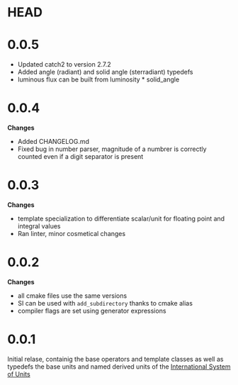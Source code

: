 # HEAD 

# 0.0.5

* Updated catch2 to version 2.7.2
* Added angle (radiant) and solid angle (sterradiant) typedefs
* luminous flux can be built from luminosity * solid_angle

# 0.0.4 

**Changes**

* Added CHANGELOG.md
* Fixed bug in number parser, magnitude of a numbrer is correctly counted even if a digit separator is present

# 0.0.3

**Changes**

* template specialization to differentiate scalar/unit for floating point and integral values
* Ran linter, minor cosmetical changes

# 0.0.2

**Changes**

* all cmake files use the same versions
* SI can be used with `add_subdirectory` thanks to cmake alias
* compiler flags are set using generator expressions

# 0.0.1

Initial relase, containig the base operators and template classes as well as typedefs the base units and named derived units of the  [International System of Units](https://en.wikipedia.org/wiki/International_System_of_Units)
